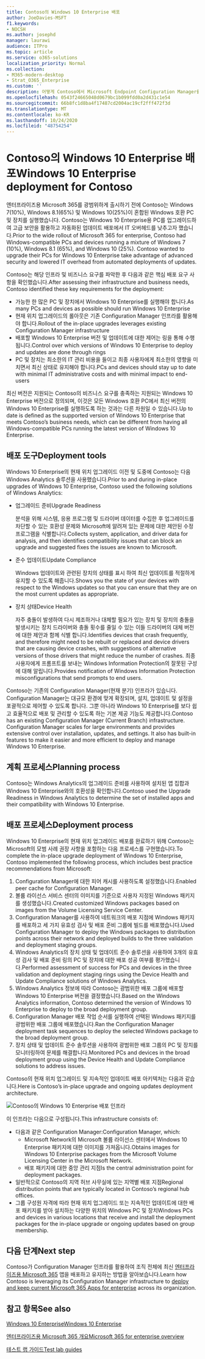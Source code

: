 ```yaml
---
title: Contoso의 Windows 10 Enterprise 배포
author: JoeDavies-MSFT
f1.keywords:
- NOCSH
ms.author: josephd
manager: laurawi
audience: ITPro
ms.topic: article
ms.service: o365-solutions
localization_priority: Normal
ms.collection:
- M365-modern-desktop
- Strat_O365_Enterprise
ms.custom: ''
description: 어떻게 Contoso에서 Microsoft Endpoint Configuration Manager를 사용하여 Windows 10 Enterprise의 현재 위치에서 업그레이드를 배포했는지를 이해합니다.
ms.openlocfilehash: 0543f24665048d0679bc1b099fdd0a2d431c1e54
ms.sourcegitcommit: 66b8fc1d8ba4f17487cd2004ac19cf2fff472f3d
ms.translationtype: MT
ms.contentlocale: ko-KR
ms.lasthandoff: 10/24/2020
ms.locfileid: "48754254"
---
```

# <a name="windows-10-enterprise-deployment-for-contoso"></a><span data-ttu-id="bf940-103">Contoso의 Windows 10 Enterprise 배포</span><span class="sxs-lookup"><span data-stu-id="bf940-103">Windows 10 Enterprise deployment for Contoso</span></span>

<span data-ttu-id="bf940-p101">엔터프라이즈용 Microsoft 365를 광범위하게 출시하기 전에 Contoso는 Windows 7(10%), Windows 8.1(65%) 및 Windows 10(25%)이 혼합된 Windows 호환 PC 및 장치를 실행했습니다. Contoso는 Windows 10 Enterprise용 PC를 업그레이드하여 고급 보안을 활용하고 자동화된 업데이트 배포에서 IT 오버헤드를 낮추고자 했습니다.</span><span class="sxs-lookup"><span data-stu-id="bf940-p101">Prior to the wide rollout of Microsoft 365 for enterprise, Contoso had Windows-compatible PCs and devices running a mixture of Windows 7 (10%), Windows 8.1 (65%), and Windows 10 (25%). Contoso wanted to upgrade their PCs for Windows 10 Enterprise take advantage of advanced security and lowered IT overhead from automated deployments of updates.</span></span> 

<span data-ttu-id="bf940-106">Contoso는 해당 인프라 및 비즈니스 요구를 파악한 후 다음과 같은 핵심 배포 요구 사항을 확인했습니다.</span><span class="sxs-lookup"><span data-stu-id="bf940-106">After assessing their infrastructure and business needs, Contoso identified these key requirements for the deployment:</span></span>

- <span data-ttu-id="bf940-107">가능한 한 많은 PC 및 장치에서 Windows 10 Enterprise를 실행해야 합니다.</span><span class="sxs-lookup"><span data-stu-id="bf940-107">As many PCs and devices as possible should run Windows 10 Enterprise</span></span>
- <span data-ttu-id="bf940-108">현재 위치 업그레이드의 롤아웃은 기존 Configuration Manager 인프라를 활용해야 합니다.</span><span class="sxs-lookup"><span data-stu-id="bf940-108">Rollout of the in-place upgrades leverages existing Configuration Manager infrastructure</span></span>
- <span data-ttu-id="bf940-109">배포할 Windows 10 Enterprise 버전 및 업데이트에 대한 제어는 링을 통해 수행됩니다.</span><span class="sxs-lookup"><span data-stu-id="bf940-109">Control over which versions of Windows 10 Enterprise to deploy and updates are done through rings</span></span>
- <span data-ttu-id="bf940-110">PC 및 장치는 최소한의 IT 관리 비용을 들이고 최종 사용자에게 최소한의 영향을 미치면서 최신 상태로 유지해야 합니다.</span><span class="sxs-lookup"><span data-stu-id="bf940-110">PCs and devices should stay up to date with minimal IT administrative costs and with minimal impact to end-users</span></span>

<span data-ttu-id="bf940-111">최신 버전은 지원되는 Contoso의 비즈니스 요구를 충족하는 지원되는 Windows 10 Enterprise 버전으로 정의되며, 이것은 모든 Windows 호환 PC에서 최신 버전의 Windows 10 Enterprise를 실행하도록 하는 것과는 다른 차원일 수 있습니다.</span><span class="sxs-lookup"><span data-stu-id="bf940-111">Up to date is defined as the supported version of Windows 10 Enterprise that meets Contoso’s business needs, which can be different from having all Windows-compatible PCs running the latest version of Windows 10 Enterprise.</span></span>

## <a name="deployment-tools"></a><span data-ttu-id="bf940-112">배포 도구</span><span class="sxs-lookup"><span data-stu-id="bf940-112">Deployment tools</span></span>

<span data-ttu-id="bf940-113">Windows 10 Enterprise의 현재 위치 업그레이드 이전 및 도중에 Contoso는 다음 Windows Analytics 솔루션을 사용했습니다.</span><span class="sxs-lookup"><span data-stu-id="bf940-113">Prior to and during in-place upgrades of Windows 10 Enterprise, Contoso used the following solutions of Windows Analytics:</span></span>

- <span data-ttu-id="bf940-114">업그레이드 준비</span><span class="sxs-lookup"><span data-stu-id="bf940-114">Upgrade Readiness</span></span>  

  <span data-ttu-id="bf940-115">분석을 위해 시스템, 응용 프로그램 및 드라이버 데이터를 수집한 후 업그레이드를 차단할 수 있는 호환성 문제와 Microsoft에 알려져 있는 문제에 대한 제안된 수정 프로그램을 식별합니다.</span><span class="sxs-lookup"><span data-stu-id="bf940-115">Collects system, application, and driver data for analysis, and then identifies compatibility issues that can block an upgrade and suggested fixes the issues are known to Microsoft.</span></span>

- <span data-ttu-id="bf940-116">준수 업데이트</span><span class="sxs-lookup"><span data-stu-id="bf940-116">Update Compliance</span></span>  

  <span data-ttu-id="bf940-117">Windows 업데이트와 관련된 장치의 상태를 표시 하여 최신 업데이트를 적절하게 유지할 수 있도록 해줍니다.</span><span class="sxs-lookup"><span data-stu-id="bf940-117">Shows you the state of your devices with respect to the Windows updates so that you can ensure that they are on the most current updates as appropriate.</span></span>

- <span data-ttu-id="bf940-118">장치 상태</span><span class="sxs-lookup"><span data-stu-id="bf940-118">Device Health</span></span>  

  <span data-ttu-id="bf940-119">자주 충돌이 발생하여 다시 제조하거나 대체할 필요가 있는 장치 및 장치의 충돌을 발생시키는 장치 드라이버와 충돌 횟수를 줄일 수 있는 이들 드라이버의 대체 버전에 대한 제안과 함께 식별 합니다.</span><span class="sxs-lookup"><span data-stu-id="bf940-119">Identifies devices that crash frequently, and therefore might need to be rebuilt or replaced and device drivers that are causing device crashes, with suggestions of alternative versions of those drivers that might reduce the number of crashes.</span></span> <span data-ttu-id="bf940-120">최종 사용자에게 프롬프트를 보내는 Windows Information Protection의 잘못된 구성에 대해 알립니다.</span><span class="sxs-lookup"><span data-stu-id="bf940-120">Provides notification of Windows Information Protection misconfigurations that send prompts to end users.</span></span>
 
<span data-ttu-id="bf940-p103">Contoso는 기존의 Configuration Manager(현재 분기) 인프라가 있습니다. Configuration Manager는 대규모 환경에 맞게 확장되며, 설치, 업데이트 및 설정을 포괄적으로 제어할 수 있도록 합니다. 그뿐 아니라 Windows 10 Enterprise를 보다 쉽고 효율적으로 배포 및 관리할 수 있도록 하는 기본 제공 기능도 제공합니다.</span><span class="sxs-lookup"><span data-stu-id="bf940-p103">Contoso has an existing Configuration Manager (Current Branch) infrastructure. Configuration Manager scales for large environments and provides extensive control over installation, updates, and settings. It also has built-in features to make it easier and more efficient to deploy and manage Windows 10 Enterprise.</span></span>

## <a name="planning-process"></a><span data-ttu-id="bf940-124">계획 프로세스</span><span class="sxs-lookup"><span data-stu-id="bf940-124">Planning process</span></span>

<span data-ttu-id="bf940-125">Contoso는 Windows Analytics의 업그레이드 준비를 사용하여 설치된 앱 집합과 Windows 10 Enterprise와의 호환성을 확인합니다.</span><span class="sxs-lookup"><span data-stu-id="bf940-125">Contoso used the Upgrade Readiness in Windows Analytics to determine the set of installed apps and their compatibility with Windows 10 Enterprise.</span></span>

## <a name="deployment-process"></a><span data-ttu-id="bf940-126">배포 프로세스</span><span class="sxs-lookup"><span data-stu-id="bf940-126">Deployment process</span></span>

<span data-ttu-id="bf940-127">Windows 10 Enterprise의 현재 위치 업그레이드 배포를 완료하기 위해 Contoso는 Microsoft의 모범 사례 권장 사항을 포함하는 다음 프로세스를 구현했습니다.</span><span class="sxs-lookup"><span data-stu-id="bf940-127">To complete the in-place upgrade deployment of Windows 10 Enterprise, Contoso implemented the following process, which includes best practice recommendations from Microsoft:</span></span>

1. <span data-ttu-id="bf940-128">Configuration Manager에 대한 피어 캐시를 사용하도록 설정했습니다.</span><span class="sxs-lookup"><span data-stu-id="bf940-128">Enabled peer cache for Configuration Manager.</span></span>
2. <span data-ttu-id="bf940-129">볼륨 라이선스 서비스 센터의 이미지를 기준으로 사용자 지정된 Windows 패키지를 생성했습니다.</span><span class="sxs-lookup"><span data-stu-id="bf940-129">Created customized Windows packages based on images from the Volume Licensing Service Center.</span></span>
3. <span data-ttu-id="bf940-130">Configuration Manager를 사용하여 네트워크의 배포 지점에 Windows 패키지를 배포하고 세 가지 유효성 검사 및 배포 준비 그룹에 빌드를 배포했습니다.</span><span class="sxs-lookup"><span data-stu-id="bf940-130">Used Configuration Manager to deploy the Windows packages to distribution points across their network and deployed builds to the three validation and deployment staging groups.</span></span>
4. <span data-ttu-id="bf940-131">Windows Analytics의 장치 상태 및 업데이트 준수 솔루션을 사용하여 3개의 유효성 검사 및 배포 준비 링의 PC 및 장치에 대한 배포 성공 여부를 평가했습니다.</span><span class="sxs-lookup"><span data-stu-id="bf940-131">Performed assessment of success for PCs and devices in the three validation and deployment staging rings using the Device Health and Update Compliance solutions of Windows Analytics.</span></span>
5. <span data-ttu-id="bf940-132">Windows Analytics 정보에 따라 Contoso는 광범위한 배포 그룹에 배포할 Windows 10 Enterprise 버전을 결정했습니다.</span><span class="sxs-lookup"><span data-stu-id="bf940-132">Based on the Windows Analytics information, Contoso determined the version of Windows 10 Enterprise to deploy to the broad deployment group.</span></span>
6. <span data-ttu-id="bf940-133">Configuration Manager 배포 작업 순서를 실행하여 선택된 Windows 패키지를 광범위한 배포 그룹에 배포했습니다.</span><span class="sxs-lookup"><span data-stu-id="bf940-133">Ran the Configuration Manager deployment task sequences to deploy the selected Windows package to the broad deployment group.</span></span>
7. <span data-ttu-id="bf940-134">장치 상태 및 업데이트 준수 솔루션을 사용하여 광범위한 배포 그룹의 PC 및 장치를 모니터링하여 문제를 해결합니다.</span><span class="sxs-lookup"><span data-stu-id="bf940-134">Monitored PCs and devices in the broad deployment group using the Device Health and Update Compliance solutions to address issues.</span></span>

<span data-ttu-id="bf940-135">Contoso의 현재 위치 업그레이드 및 지속적인 업데이트 배포 아키텍처는 다음과 같습니다.</span><span class="sxs-lookup"><span data-stu-id="bf940-135">Here is Contoso’s in-place upgrade and ongoing updates deployment architecture.</span></span>

![Contoso의 Windows 10 Enterprise 배포 인프라](../media/contoso-win10/contoso-win10-fig1.png)

<span data-ttu-id="bf940-137">이 인프라는 다음으로 구성됩니다.</span><span class="sxs-lookup"><span data-stu-id="bf940-137">This infrastructure consists of:</span></span>

- <span data-ttu-id="bf940-138">다음과 같은 Configuration Manager:</span><span class="sxs-lookup"><span data-stu-id="bf940-138">Configuration Manager, which:</span></span>
  - <span data-ttu-id="bf940-139">Microsoft Network의 Microsoft 볼륨 라이선스 센터에서 Windows 10 Enterprise 패키지에 대한 이미지를 가져옵니다.</span><span class="sxs-lookup"><span data-stu-id="bf940-139">Obtains images for Windows 10 Enterprise packages from the Microsoft Volume Licensing Center in the Microsoft Network.</span></span>
  - <span data-ttu-id="bf940-140">배포 패키지에 대한 중앙 관리 지점</span><span class="sxs-lookup"><span data-stu-id="bf940-140">Is the central administration point for deployment packages.</span></span>
- <span data-ttu-id="bf940-141">일반적으로 Contoso의 지역 허브 사무실에 있는 지역별 배포 지점</span><span class="sxs-lookup"><span data-stu-id="bf940-141">Regional distribution points that are typically located in Contoso’s regional hub offices.</span></span>
- <span data-ttu-id="bf940-142">그룹 구성원 자격에 따라 현재 위치 업그레이드 또는 지속적인 업데이트에 대한 배포 패키지를 받아 설치하는 다양한 위치의 Windows PC 및 장치</span><span class="sxs-lookup"><span data-stu-id="bf940-142">Windows PCs and devices in various locations that receive and install the deployment packages for the in-place upgrade or ongoing updates based on group membership.</span></span>

## <a name="next-step"></a><span data-ttu-id="bf940-143">다음 단계</span><span class="sxs-lookup"><span data-stu-id="bf940-143">Next step</span></span>

<span data-ttu-id="bf940-144">Contoso가 Configuration Manager 인프라를 활용하여 조직 전체에 최신 [엔터프라이즈용 Microsoft 365](contoso-o365pp.md) 앱을 배포하고 유지하는 방법을 알아보습니다.</span><span class="sxs-lookup"><span data-stu-id="bf940-144">Learn how Contoso is leveraging its Configuration Manager infrastructure to [deploy and keep current Microsoft 365 Apps for enterprise](contoso-o365pp.md) across its organization.</span></span> 

## <a name="see-also"></a><span data-ttu-id="bf940-145">참고 항목</span><span class="sxs-lookup"><span data-stu-id="bf940-145">See also</span></span>

[<span data-ttu-id="bf940-146">Windows 10 Enterprise</span><span class="sxs-lookup"><span data-stu-id="bf940-146">Windows 10 Enterprise</span></span>](https://docs.microsoft.com/windows/deployment/)

[<span data-ttu-id="bf940-147">엔터프라이즈용 Microsoft 365 개요</span><span class="sxs-lookup"><span data-stu-id="bf940-147">Microsoft 365 for enterprise overview</span></span>](microsoft-365-overview.md)

[<span data-ttu-id="bf940-148">테스트 랩 가이드</span><span class="sxs-lookup"><span data-stu-id="bf940-148">Test lab guides</span></span>](m365-enterprise-test-lab-guides.md)
